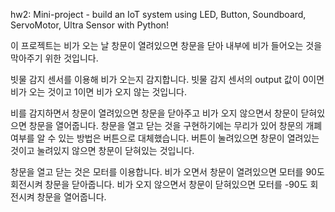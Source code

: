 hw2:  Mini-project - build an IoT system using LED, Button, Soundboard, ServoMotor, Ultra Sensor with Python!

이 프로젝트는 비가 오는 날 창문이 열려있으면 창문을 닫아 내부에 비가 들어오는 것을 막아주기 위한 것입니다.

빗물 감지 센서를 이용해 비가 오는지 감지합니다.
빗물 감지 센서의 output 값이 0이면 비가 오는 것이고 1이면 비가 오지 않는 것입니다.

비를 감지하면서 창문이 열려있으면 창문을 닫아주고 비가 오지 않으면서 창문이 닫혀있으면 창문을 열어줍니다.
창문을 열고 닫는 것을 구현하기에는 무리가 있어 창문의 개폐 여부를 알 수 있는 방법은 버튼으로 대체했습니다.
버튼이 눌려있으면 창문이 열려있는 것이고 눌려있지 않으면 창문이 닫혀있는 것입니다.

창문을 열고 닫는 것은 모터를 이용합니다.
비가 오면서 창문이 열려있으면 모터를 90도 회전시켜 창문을 닫아줍니다.
비가 오지 않으면서 창문이 닫혀있으면 모터를 -90도 회전시켜 창문을 열어줍니다.

